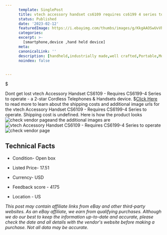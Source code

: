 ```yaml
---
      template: SinglePost
      title: vtech accessory handset cs6109 requires cs6199 4 series to operate
      status: Published
      date: '2023-02-12'
      featuredImage: https://i.ebayimg.com/thumbs/images/g/KkgAAOSwUvVh0jj3/s-l225.jpg
      categories: 
      excerpt: >-
        [smartphone,device ,hand held device]
      meta:
      canonicalLink: ''
      description: [handheld,industrially made,well crafted,Portable,Mobile,Compact,Convenient,Lightweight,Maneuverable,Man-portable,Miniature,Carriable,Hand-held,Light,Holdable,Transportable,Mobile device,Pocket-sized,On-the-go,Wireless,Cordless,Compact size,Convenient size, smartphone,device ,hand held device]
      noindex: false
      
        
---
```

$

Dont get lost  vtech Accessory Handset CS6109 - Requires CS6199-4 Series to operate - a 2-star Cordless Telephones & Handsets device.
$[Click Here](https://www.ebay.com/itm/175364111069?hash=item28d483fadd%3Ag%3AKkgAAOSwUvVh0jj3&mkevt=1&mkcid=1&mkrid=711-53200-19255-0&campid=%253CePNCampaignId%253E&customid=%253CreferenceId%253E&toolid=10049) to read more to learn about the shipping costs and additional image urls for the vtech Accessory Handset CS6109 - Requires CS6199-4 Series to operate. Shipping cost is undefined. Here is how the product looks ![check vendor page](https://i.ebayimg.com/thumbs/images/g/KkgAAOSwUvVh0jj3/s-l225.jpg)and the additional images are![vtech Accessory Handset CS6109 - Requires CS6199-4 Series to operate](https://i.ebayimg.com/images/g/KkgAAOSwUvVh0jj3/s-l1600.jpg)![check vendor page](https://origin-galleryplus.ebayimg.com/ws/web/175364111069_2_0_1/225x225.jpg)



 ## Technical Facts 



     
      

 - Condition- Open box 


      

 - Listed Price- 17.51 


      

 - Currency- USD 


      

 - Feedback score - 4175 


      

 - Location - US 


      
      

 *_This post may contain affiliate links from eBay and other third-party websites. As an eBay affiliate, we earn from qualifying purchases. Although we do our best to keep the information up-to-date and accurate, please check the date and all details with the vendor's website before making a purchase. Not all data may be accurate._*






